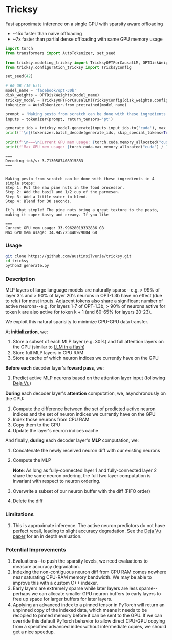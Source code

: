 # Tricksy
Fast approximate inference on a single GPU with sparsity aware offloading
* ~15x faster than naive offloading
* ~7x faster than partial dense offloading with same GPU memory usage

```python
import torch
from transformers import AutoTokenizer, set_seed

from tricksy.modeling_tricksy import TricksyOPTForCausalLM, OPTDiskWeights
from tricksy.configuration_tricksy import TricksyConfig

set_seed(42)

# 60 GB (16 bit)
model_name = 'facebook/opt-30b'
disk_weights = OPTDiskWeights(model_name)
tricksy_model = TricksyOPTForCausalLM(TricksyConfig(disk_weights.config), disk_weights)
tokenizer = AutoTokenizer.from_pretrained(model_name)

prompt = 'Making pesto from scratch can be done with these ingredients in 4 simple steps:\nStep 1'
inputs = tokenizer(prompt, return_tensors='pt')

generate_ids = tricksy_model.generate(inputs.input_ids.to('cuda'), max_length=100, do_sample=True, top_k=50, top_p=0.9)
print(f'\n{(tokenizer.batch_decode(generate_ids, skip_special_tokens=True, clean_up_tokenization_spaces=False))[0]}')

print(f'\n===\nCurrent GPU mem usage: {torch.cuda.memory_allocated("cuda") / 1024 ** 3} GB')
print(f'Max GPU mem usage: {torch.cuda.max_memory_allocated("cuda") / 1024 ** 3} GB')
```
~~~
===
Decoding tok/s: 3.7130587408915883
===


Making pesto from scratch can be done with these ingredients in 4 simple steps:
Step 1: Put the raw pine nuts in the food processor.
Step 2: Add the basil and 1/2 cup of the parmesan.
Step 3: Add a little water to blend.
Step 4: Blend for 30 seconds.

It’s that simple! The pine nuts bring a great texture to the pesto, making it super tasty and creamy. If you like

===
Current GPU mem usage: 33.99628019332886 GB
Max GPU mem usage: 34.945725440979004 GB
~~~

### Usage
```bash
git clone https://github.com/austinsilveria/tricksy.git
cd tricksy
python3 generate.py
```

### Description
MLP layers of large language models are naturally sparse--e.g. > 99% of layer 3's and > 90% of layer 20's neurons in OPT-1.3b have no effect (due to relu) for most inputs. Adjacent tokens also share a significant number of active neurons--e.g. for layers 1-7 of OPT-1.3b, > 90% of neurons active for token k are also active for token k + 1 (and 60-65% for layers 20-23).

We exploit this natural sparisity to minimize CPU-GPU data transfer.

At **initialization**, we:
1. Store a subset of each MLP layer (e.g. 30%) and full attention layers on the GPU (similar to [LLM in a flash](https://arxiv.org/abs/2312.11514))
2. Store full MLP layers in CPU RAM
3. Store a cache of which neuron indices we currently have on the GPU

**Before each** decoder layer's **foward pass**, we:
1. Predict active MLP neurons based on the attention layer input (following [Deja Vu](https://proceedings.mlr.press/v202/liu23am/liu23am.pdf))

**During** each decoder layer's **attention** computation, we, asynchronously on the CPU:
1. Compute the difference between the set of predicted active neuron indices and the set of neuron indices we currently have on the GPU
2. Index those neurons from CPU RAM
3. Copy them to the GPU
4. Update the layer's neuron indices cache

And finally, **during** each decoder layer's **MLP** computation, we:
1. Concatenate the newly received neuron diff with our existing neurons
2. Compute the MLP

   **Note**: As long as fully-connected layer 1 and fully-connected layer 2 share the same neuron ordering, the full two layer computation is invariant with respect to neuron ordering.
4. Overwrite a subset of our neuron buffer with the diff (FIFO order)
5. Delete the diff

### Limitations
1. This is approximate inference. The active neuron predictors do not have perfect recall, leading to slight accuracy degradation. See the [Deja Vu paper](https://proceedings.mlr.press/v202/liu23am/liu23am.pdf) for an in depth evaluation.

### Potential Improvements
1. Evaluations--to push the sparsity levels, we need evaluations to measure accuracy degradation.
2. Indexing the non-contiguous neuron diff from CPU RAM comes nowhere near saturating CPU-RAM memory bandwidth. We may be able to improve this with a custom C++ indexer.
3. Early layers are extremely sparse while later layers are less sparse--perhaps we can allocate smaller GPU neuron buffers to early layers to free up space for larger buffers for later layers.
4. Applying an advanced index to a pinned tensor in PyTorch will return an unpinned copy of the indexed data, which means it needs to be recopied to pinned memory before it can be sent to the GPU. If we can override this default PyTorch behavior to allow direct CPU-GPU copying from a specified advanced index without intermediate copies, we should get a nice speedup.
